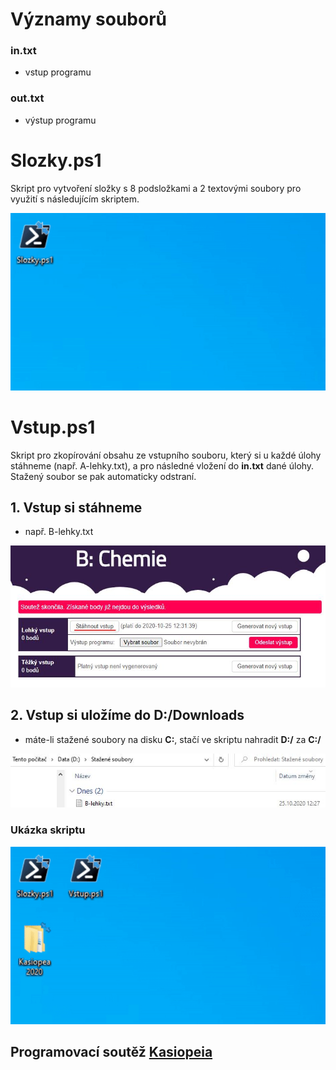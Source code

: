 # Významy souborů

### in.txt ###
* vstup programu

### out.txt ###
* výstup programu

# Slozky.ps1
Skript pro vytvoření složky s 8 podsložkami a 2 textovými soubory pro využití s následujícím skriptem.

<kbd><img src="./Obrazky/demo1.gif"/></kbd>

# Vstup.ps1
Skript pro zkopírování obsahu ze vstupního souboru, který si u každé úlohy stáhneme (např. A-lehky.txt), a pro následné vložení do **in.txt** dané úlohy. Stažený soubor se pak automaticky odstraní.

## 1. Vstup si stáhneme 
* např. B-lehky.txt

<kbd><img src="./Obrazky/1.JPG"/></kbd>

## 2. Vstup si uložíme do D:/Downloads 
* máte-li stažené soubory na disku **C:**, stačí ve skriptu nahradit **D:/** za **C:/**

<kbd><img src="./Obrazky/2.JPG"/></kbd>

### Ukázka skriptu

<kbd><img src="./Obrazky/demo2.gif"/></kbd>

## Programovací soutěž [Kasiopeia](https://kasiopea.matfyz.cz) 
